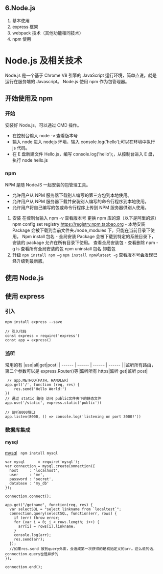 ## 6.Node.js

1. 基本使用
2. express 框架
3. webpack 技术（其他功能相同技术）
4. npm 使用

# Node.js 及相关技术

Node.js 是一个基于 Chrome V8 引擎的 JavaScript 运行环境，简单点说，就是运行在服务端的 Javascript。
Node.js 使用 npm 作为包管理器。

## 开始使用及 npm

### 开始

安装好 Node.js，可以通过 CMD 操作。

- 在控制台输入 node -v 查看版本号
- 输入 node 进入 nodejs 环境，输入 console.log('hello');可以在环境中执行 js 代码。
- 在 E 盘新建文件 Hello.js，编写 console.log('hello');，从控制台进入 E 盘，执行 node hello.js

### npm

NPM 是随 NodeJS 一起安装的包管理工具。

- 允许用户从 NPM 服务器下载别人编写的第三方包到本地使用。
- 允许用户从 NPM 服务器下载并安装别人编写的命令行程序到本地使用。
- 允许用户将自己编写的包或命令行程序上传到 NPM 服务器供别人使用。

1. 安装
   在控制台输入 npm -v 查看版本号
   更换 npm 库的源（以下是阿里的源）
   npm config set registry https://registry.npm.taobao.org - 本地安装
   Package 会被下载到当前文件夹./node_modules 下，只能在当前目录下使用。
   Npm install 包名 - 全局安装
   Package 会被下载到特定的系统目录下，安装的 package 允许在所有目录下使用。
   查看全局安装包 - 查看删除
   npm -g ls 查看所有全局安装的包
   npm uninstall 包名 卸载包
2. 升级
   `npm install npm –g`
   `npm install npm@latest -g`
   查看版本号会发现已经升级到最新版。

## 使用 Node.js

## 使用 express

### 引入

`npm install express --save`

```
// 引入代码
const express = require('express')
const app = express()
```

### 监听

常用的有
|use|all|get|post|
| ------ | ------ | ------ | ------ |
|监听所有路由，第二个参数可以是 express.Router()等|监听所有 https|监听 get|监听 post|

```
 // app.METHOD(PATH, HANDLER)
app.get('/', function (req, res) {
    res.send('Hello World!')
})
// 通过 static 路径 访问 public文件夹下的静态文件
app.use('/static', express.static('public'))

// 监听8000端口
app.listen(8000, () => console.log('listening on port 3000!'))
```

### 数据库集成
#### mysql
[mysql](https://github.com/mysqljs/mysql)
` npm install mysql`

```
var mysql      = require('mysql');
var connection = mysql.createConnection({
  host     : 'localhost',
  user     : 'me',
  password : 'secret',
  database : 'my_db'
});

connection.connect();

app.get("/getname", function(req, res) {
  var selectSQL = "select linkname from `localtest`";
  connection.query(selectSQL, function(err, rows) {
    if (err) throw error;
    for (var i = 0; i < rows.length; i++) {
      arr[i] = rows[i].linkname;
    }
    console.log(arr);
    res.send(arr);
  });
  //如果res.send 放到query外面，会造成第一次获得的是初始定义的arr。这么说的话，connection.query也是异步的
});

connection.end();
```



<!-- webpack下使用控制台启动服务器时，要先编译进入磁盘，再运行，而使用node.js的配置启动时，因为直接通过内存构建，不经过磁盘，所以运行效率会更高。

1. 启动
建立时选择Node.js express App,配置中template为EJS模板
    - 在package.json中有一个script属性，配置的就是启动名与启动路径，可以使用`npm run 名称`来运行，如果是默认的start,可以省略run
    - 也可以在在启动路径中设置的js文件中修改，例如默认的www.js,可以配置端口等，然后运行
2. 重构
按照工作要求/习惯重构项目 -->
